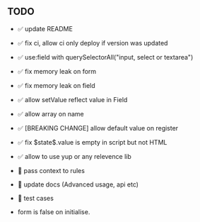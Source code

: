 ## TODO

- ✅ update README
- ✅ fix ci, allow ci only deploy if version was updated
- ✅ use:field with querySelectorAll("input, select or textarea")
- ✅ fix memory leak on form
- ✅ fix memory leak on field
- ✅ allow setValue reflect value in Field
- ✅ allow array on name
- ✅ [BREAKING CHANGE] allow default value on register
- ✅ fix \$state\$.value is empty in script but not HTML
- ✅ allow to use yup or any relevence lib
- 🚸 pass context to rules
- 🚸 update docs (Advanced usage, api etc)
- 🚸 test cases

- form is false on initialise.
